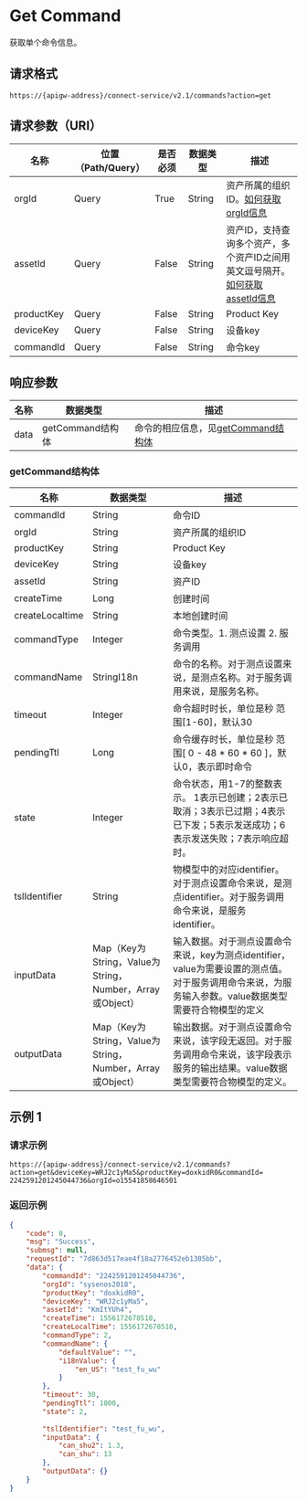# Get Command

获取单个命令信息。

## 请求格式

```
https://{apigw-address}/connect-service/v2.1/commands?action=get
```

## 请求参数（URI）

| 名称          | 位置（Path/Query） | 是否必须 | 数据类型 | 描述      |
|---------------|------------------|----------|-----------|--------------|
| orgId         | Query            | True     | String    | 资产所属的组织ID。[如何获取orgId信息](/docs/api/zh_CN/latest/api_faqs#orgid-orgid)                |
| assetId  | Query            | False   | String         | 资产ID，支持查询多个资产，多个资产ID之间用英文逗号隔开。[如何获取assetId信息](/docs/api/zh_CN/latest/api_faqs.html#assetid-assetid) |
| productKey | Query          | False       | String       | Product Key      |
| deviceKey | Query           | False      | String       | 设备key          |
| commandId | Query            | False    | String        | 命令key          |

## 响应参数

| 名称 | 数据类型 | 描述         |
|-------------|-------------------|-----------------------------|
| data |    getCommand结构体        | 命令的相应信息，见[getCommand结构体](/docs/api/zh_CN/latest/connect/get_command.html#id3) |

### getCommand结构体

| 名称 | 数据类型| 描述|
|-----------------|---------------------------|----------------|
| commandId       | String| 命令ID|
| orgId          | String    | 资产所属的组织ID  |
| productKey | String          | Product Key      |
| deviceKey  | String     | 设备key          |
| assetId   | String      | 资产ID|
| createTime      | Long| 创建时间|
| createLocaltime | String| 本地创建时间|
| commandType     | Integer| 命令类型。1. 测点设置 2. 服务调用|
| commandName     | StringI18n| 命令的名称。对于测点设置来说，是测点名称。对于服务调用来说，是服务名称。|
| timeout         | Integer| 命令超时时长，单位是秒 范围[1-60]，默认30|
| pendingTtl      | Long| 命令缓存时长，单位是秒 范围[ 0 - 48 * 60 * 60 ]，默认0，表示即时命令|
| state           | Integer| 命令状态，用1-7的整数表示。 1表示已创建；2表示已取消；3表示已过期；4表示已下发；5表示发送成功；6表示发送失败；7表示响应超时。|
| tslIdentifier   | String| 物模型中的对应identifier。对于测点设置命令来说，是测点identifier。对于服务调用命令来说，是服务identifier。|
| inputData       | Map（Key为String，Value为String，Number，Array或Object） | 输入数据。对于测点设置命令来说，key为测点identifier，value为需要设置的测点值。对于服务调用命令来说，为服务输入参数。value数据类型需要符合物模型的定义 |
| outputData      | Map（Key为String，Value为String，Number，Array或Object） | 输出数据。对于测点设置命令来说，该字段无返回。对于服务调用命令来说，该字段表示服务的输出结果。value数据类型需要符合物模型的定义。|




## 示例 1

### 请求示例

```
https://{apigw-address}/connect-service/v2.1/commands?action=get&deviceKey=WRJ2c1yMa5&productKey=doxkidR0&commandId= 2242591201245044736&orgId=o15541858646501
```

### 返回示例

```json
{
    "code": 0,
    "msg": "Success",
    "submsg": null,
    "requestId": "7d863d517eae4f18a2776452eb1305bb",
    "data": {
        "commandId": "2242591201245044736",
        "orgId": "sysenos2018",
        "productKey": "doxkidR0",
        "deviceKey": "WRJ2c1yMa5",
        "assetId": "KmItYUh4",
        "createTime": 1556172678510,
        "createLocalTime": 1556172678510,
        "commandType": 2,
        "commandName": {
            "defaultValue": "",
            "i18nValue": {
                "en_US": "test_fu_wu"
            }
        },
        "timeout": 30,
        "pendingTtl": 1000,
        "state": 2,
       
        "tslIdentifier": "test_fu_wu",
        "inputData": {
            "can_shu2": 1.3,
            "can_shu": 13
        },
        "outputData": {}
    }
}
```

